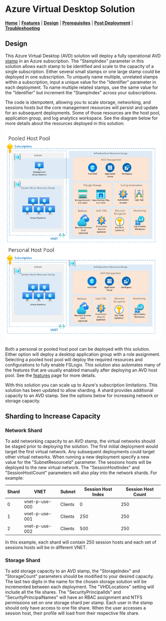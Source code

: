 # Azure Virtual Desktop Solution

[**Home**](../readme.md) | [**Features**](./features.md) | [**Design**](./design.md) | [**Prerequisites**](./prerequisites.md) | [**Post Deployment**](./post.md) | [**Troubleshooting**](./troubleshooting.md)

## Design

This Azure Virtual Desktop (AVD) solution will deploy a fully operational AVD [stamp](https://docs.microsoft.com/en-us/azure/architecture/patterns/deployment-stamp) in an Azure subscription. The "StampIndex" parameter in this solution allows each stamp to be identified and scale to the capacity of a single subscription. Either several small stamps or one large stamp could be deployed in one subscription. To uniquely name multiple, unrelated stamps within a subscription, input a unique value for the "Identifier" parameter in each deployment.  To name multiple related stamps, use the same value for the "Identifier" but increment the "StampIndex" across your subscriptions.

The code is idempotent, allowing you to scale storage, networking, and sessions hosts but the core management resources will persist and update for an subsequent deployments. Some of those resources are the host pool, application group, and log analytics workspace. See the diagram below for more details about the resources deployed in this solution:

![Solution](../images/solution.png)

Both a personal or pooled host pool can be deployed with this solution. Either option will deploy a desktop application group with a role assignment. Selecting a pooled host pool will deploy the required resources and configurations to fully enable FSLogix. This solution also automates many of the features that are usually enabled manually after deploying an AVD host pool.  See the [features](./features.md) page for more details.

With this solution you can scale up to Azure's subscription limitations. This solution has been updated to allow sharding. A shard provides additional capacity to an AVD stamp. See the options below for increasing network or storage capacity.

## Sharding to Increase Capacity

### Network Shard

To add networking capacity to an AVD stamp, the virtual networks should be staged prior to deploying the solution. The first initial deployment would target the first virtual network. Any subsequent deployments could target other virtual networks. When running a new deployment specify a new value for the "SubnetResourceId" parameter. The sessions hosts will be deployed to the new virtual network. The "SessionHostIndex" and "SessionHostCount" parameters will also play into the network shards. For example:

| Shard | VNET           | Subnet  | Session Host Index | Session Host Count |
|-------|----------------|---------|--------------------|--------------------|
| 0     | vnet-p-use-000 | Clients | 0                  | 250                |
| 1     | vnet-p-use-001 | Clients | 250                | 250                |
| 2     | vnet-p-use-002 | Clients | 500                | 250                |

In this example, each shard will contain 250 session hosts and each set of sessions hosts will be in different VNET.

### Storage Shard

To add storage capacity to an AVD stamp, the "StorageIndex" and "StorageCount" parameters should be modified to your desired capacity. The last two digits in the name for the chosen storage solution will be incremented between each deployment. The "VHDLocations" setting will include all the file shares. The "SecurityPrincipalIds" and "SecurityPrincipalNames" will have an RBAC assignment and NTFS permissions set on one storage shard per stamp. Each user in the stamp should only have access to one file share. When the user accesses a session host, their profile will load from their respective file share.
